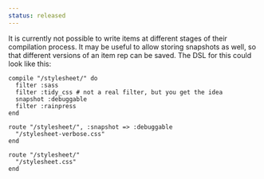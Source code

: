```yaml
--- 
status: released
--- 
```


It is currently not possible to write items at different stages of their compilation process. It may be useful to allow storing snapshots as well, so that different versions of an item rep can be saved. The DSL for this could look like this:

	compile "/stylesheet/" do
	  filter :sass
	  filter :tidy_css # not a real filter, but you get the idea
	  snapshot :debuggable
	  filter :rainpress
	end

	route "/stylesheet/", :snapshot => :debuggable
	  "/stylesheet-verbose.css"
	end

	route "/stylesheet/"
	  "/stylesheet.css"
	end
